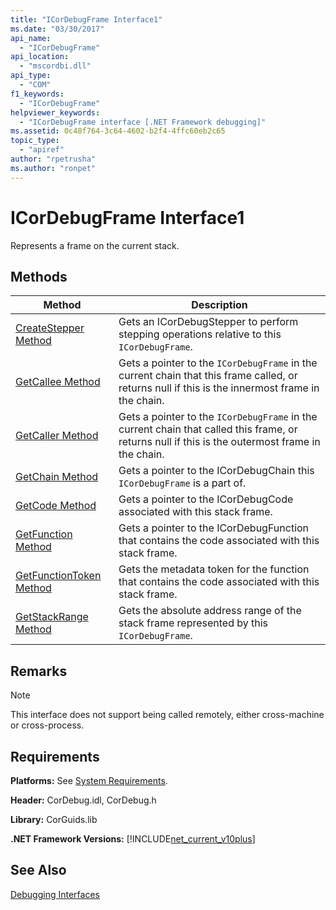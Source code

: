 ```yaml
---
title: "ICorDebugFrame Interface1"
ms.date: "03/30/2017"
api_name: 
  - "ICorDebugFrame"
api_location: 
  - "mscordbi.dll"
api_type: 
  - "COM"
f1_keywords: 
  - "ICorDebugFrame"
helpviewer_keywords: 
  - "ICorDebugFrame interface [.NET Framework debugging]"
ms.assetid: 0c48f764-3c64-4602-b2f4-4ffc60eb2c65
topic_type: 
  - "apiref"
author: "rpetrusha"
ms.author: "ronpet"
---
```

# ICorDebugFrame Interface1
Represents a frame on the current stack.  
  
## Methods  
  
|Method|Description|  
|------------|-----------------|  
|[CreateStepper Method](../../../../docs/framework/unmanaged-api/debugging/icordebugframe-createstepper-method.md)|Gets an ICorDebugStepper to perform stepping operations relative to this `ICorDebugFrame`.|  
|[GetCallee Method](../../../../docs/framework/unmanaged-api/debugging/icordebugframe-getcallee-method.md)|Gets a pointer to the `ICorDebugFrame` in the current chain that this frame called, or returns null if this is the innermost frame in the chain.|  
|[GetCaller Method](../../../../docs/framework/unmanaged-api/debugging/icordebugframe-getcaller-method.md)|Gets a pointer to the `ICorDebugFrame` in the current chain that called this frame, or returns null if this is the outermost frame in the chain.|  
|[GetChain Method](../../../../docs/framework/unmanaged-api/debugging/icordebugframe-getchain-method.md)|Gets a pointer to the ICorDebugChain this `ICorDebugFrame` is a part of.|  
|[GetCode Method](../../../../docs/framework/unmanaged-api/debugging/icordebugframe-getcode-method.md)|Gets a pointer to the ICorDebugCode associated with this stack frame.|  
|[GetFunction Method](../../../../docs/framework/unmanaged-api/debugging/icordebugframe-getfunction-method.md)|Gets a pointer to the ICorDebugFunction that contains the code associated with this stack frame.|  
|[GetFunctionToken Method](../../../../docs/framework/unmanaged-api/debugging/icordebugframe-getfunctiontoken-method.md)|Gets the metadata token for the function that contains the code associated with this stack frame.|  
|[GetStackRange Method](../../../../docs/framework/unmanaged-api/debugging/icordebugframe-getstackrange-method.md)|Gets the absolute address range of the stack frame represented by this `ICorDebugFrame`.|  
  
## Remarks  
  
> [!NOTE]
>  This interface does not support being called remotely, either cross-machine or cross-process.  
  
## Requirements  
 **Platforms:** See [System Requirements](../../../../docs/framework/get-started/system-requirements.md).  
  
 **Header:** CorDebug.idl, CorDebug.h  
  
 **Library:** CorGuids.lib  
  
 **.NET Framework Versions:** [!INCLUDE[net_current_v10plus](../../../../includes/net-current-v10plus-md.md)]  
  
## See Also  
 [Debugging Interfaces](../../../../docs/framework/unmanaged-api/debugging/debugging-interfaces.md)
